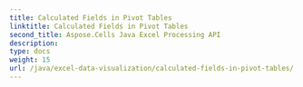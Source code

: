 ```yaml
---
title: Calculated Fields in Pivot Tables
linktitle: Calculated Fields in Pivot Tables
second_title: Aspose.Cells Java Excel Processing API
description: 
type: docs
weight: 15
url: /java/excel-data-visualization/calculated-fields-in-pivot-tables/
---
```

